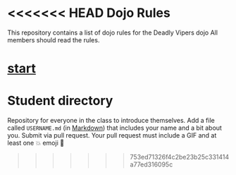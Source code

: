 <<<<<<< HEAD
Dojo Rules
==========

This repository contains a list of dojo rules for the Deadly Vipers dojo
All members should read the rules.

<a href="https://github.com/deadlyvipers">start </a>
=======
# Student directory

Repository for everyone in the class to introduce themselves.  Add a file called `USERNAME.md` (in [Markdown](https://guides.github.com/features/mastering-markdown/)) that includes your name and a bit about you.  Submit via pull request.  Your pull request must include a GIF and at least one :boom: emoji :8ball:
>>>>>>> 753ed71326f4c2be23b25c331414a77ed316095c
